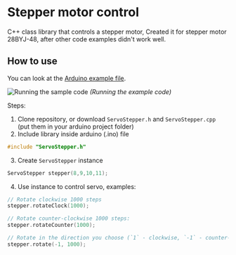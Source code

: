 # Stepper motor control

C++ class library that controls a stepper motor,
Created it for stepper motor 28BYJ-48, after other code examples didn't work well.

## How to use
You can look at the [Arduino example file](servo-control-example.ino).

![Running the sample code](stepper-sample.gif)
_(Running the example code)_

Steps:
1. Clone repository, or download `ServoStepper.h` and `ServoStepper.cpp` (put them in your arduino project folder)
2. Include library inside arduino (.ino) file
```C++
#include "ServoStepper.h"
```
3. Create `ServoStepper` instance 
```C++
ServoStepper stepper(8,9,10,11);
```
4. Use instance to control servo, examples:
```C++
// Rotate clockwise 1000 steps
stepper.rotateClock(1000);

// Rotate counter-clockwise 1000 steps:
stepper.rotateCounter(1000);

// Rotate in the direction you choose (`1` - clockwise, `-1` - counter-clockwise)
stepper.rotate(-1, 1000);
```
